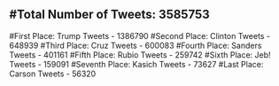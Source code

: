 #Total Number of Tweets: 3585753 
---
#First Place: Trump Tweets - 1386790
#Second Place: Clinton Tweets - 648939
#Third Place: Cruz Tweets - 600083
#Fourth Place: Sanders Tweets - 401161
#Fifth Place: Rubio Tweets - 259742
#Sixth Place: Jeb! Tweets - 159091
#Seventh Place: Kasich Tweets - 73627
#Last Place: Carson Tweets - 56320
